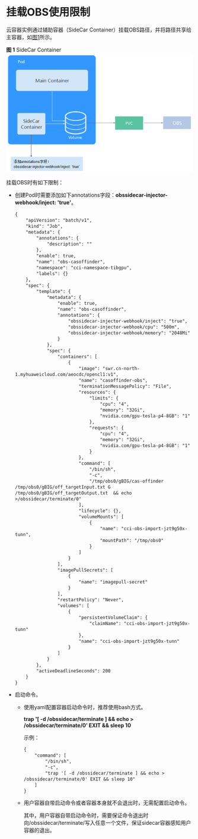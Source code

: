 # 挂载OBS使用限制<a name="cci_02_2026"></a>

云容器实例通过辅助容器（SideCar Container）挂载OBS路径，并将路径共享给主容器，如[图1](#fig82821406355)所示。

**图 1**  SideCar Container<a name="fig82821406355"></a>  
![](figures/SideCar-Container.png "SideCar-Container")

挂载OBS时有如下限制：

-   创建Pod时需要添加如下annotations字段：**obssidecar-injector-webhook/inject: 'true'**。

    ```
    {
        "apiVersion": "batch/v1",
        "kind": "Job",
        "metadata": {
            "annotations": {
                "description": ""
            },
            "enable": true,
            "name": "obs-casoffinder",
            "namespace": "cci-namespace-tibgpu",
            "labels": {}
        },
        "spec": {
            "template": {
                "metadata": {
                    "enable": true,
                    "name": "obs-casoffinder",
                    "annotations": {
                        "obssidecar-injector-webhook/inject": "true",
                        "obssidecar-injector-webhook/cpu": "500m",
                        "obssidecar-injector-webhook/memory": "2048Mi"
                    }
                },
                "spec": {
                    "containers": [
                        {
                            "image": "swr.cn-north-1.myhuaweicloud.com/aeocdc/opencl1:v1",
                            "name": "casoffinder-obs",
                            "terminationMessagePolicy": "File",
                            "resources": {
                                "limits": {
                                    "cpu": "4",
                                    "memory": "32Gi",
                                    "nvidia.com/gpu-tesla-p4-8GB": "1"
                                },
                                "requests": {
                                    "cpu": "4",
                                    "memory": "32Gi",
                                    "nvidia.com/gpu-tesla-p4-8GB": "1"
                                }
                            },
                            "command": [
                                "/bin/sh",
                                "-c",
                                "/tmp/obs0/gBIG/cas-offinder /tmp/obs0/gBIG/off_targetInput.txt G /tmp/obs0/gBIG/off_targetOutput.txt  && echo >/obssidecar/terminate/0"
                            ],
                            "lifecycle": {},
                            "volumeMounts": [
                                {
                                    "name": "cci-obs-import-jzt9g50x-tunn",
                                    "mountPath": "/tmp/obs0"
                                }
                            ]
                        }
                    ],
                    "imagePullSecrets": [
                        {
                            "name": "imagepull-secret"
                        }
                    ],
                    "restartPolicy": "Never",
                    "volumes": [
                        {
                            "persistentVolumeClaim": {
                                "claimName": "cci-obs-import-jzt9g50x-tunn"
                            },
                            "name": "cci-obs-import-jzt9g50x-tunn"
                        }
                    ]
                }
            },
            "activeDeadlineSeconds": 200
        }
    }
    ```

-   启动命令。
    -   使用yaml配置容器启动命令时，推荐使用bash方式。

        **trap '\[ -d /obssidecar/terminate \] && echo \> /obssidecar/terminate/0' EXIT && sleep 10**

        示例：

        ```
        {
            "command": [
                "/bin/sh",
                "-c",
                "trap '[ -d /obssidecar/terminate ] && echo > /obssidecar/terminate/0' EXIT && sleep 10"
            ]
        }
        ```

    -   用户容器自带启动命令或者容器本身就不会退出时，无需配置启动命令。

        其中，用户容器自带启动命令时，需要保证命令退出时向/obssidecar/terminate/写入任意一个文件，保证sidecar容器感知用户容器的退出。



